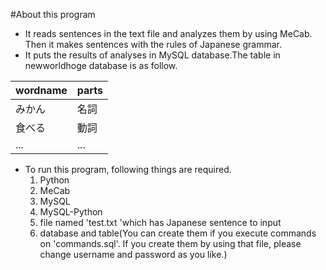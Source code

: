 #About this program

- It reads sentences in the text file and analyzes them by using MeCab. Then it makes sentences with the rules of Japanese grammar.  
- It puts the results of analyses in MySQL database.The table in newworldhoge database is as follow.  

|wordname|parts|
|:-------|-----|
|みかん  |名詞 |
|食べる  |動詞 |
|...     |...  |

- To run this program, following things are required.  
  1. Python  
  1. MeCab  
  1. MySQL  
  1. MySQL-Python  
  1. file named 'test.txt 'which has Japanese sentence to input  
  1. database and table(You can create them if you execute commands on 'commands.sql'. If you create them by using that file, please change username and password as you like.)  
